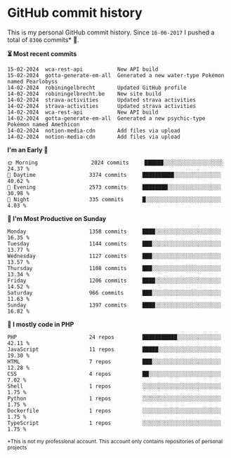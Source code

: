 # GitHub commit history
This is my personal GitHub commit history. Since <!--START_SECTION:first-commit-date-->`16-06-2017`<!--END_SECTION:first-commit-date--> I pushed a total of <!--START_SECTION:total-commit-count-->`8306`<!--END_SECTION:total-commit-count--> commits* 🎉.

<!--START_SECTION:most-recent-commits-->
**⏳ Most recent commits**
                                        
```text
15-02-2024  wca-rest-api           New API build
15-02-2024  gotta-generate-em-all  Generated a new water-type Pokémon named Pearlobyss
14-02-2024  robiningelbrecht       Updated GitHub profile
14-02-2024  robiningelbrecht.be    New site build
14-02-2024  strava-activities      Updated strava activities
14-02-2024  strava-activities      Updated strava activities
14-02-2024  wca-rest-api           New API build
14-02-2024  gotta-generate-em-all  Generated a new psychic-type Pokémon named Amethicon
14-02-2024  notion-media-cdn       Add files via upload
14-02-2024  notion-media-cdn       Add files via upload
```
<!--END_SECTION:most-recent-commits-->  

<!--START_SECTION:commits-per-day-time-->
**I&#039;m an Early 🐤**

```text
🌞 Morning                 2024 commits     ██████░░░░░░░░░░░░░░░░░░░   24.37 %
🌆 Daytime                 3374 commits     ██████████░░░░░░░░░░░░░░░   40.62 %
🌃 Evening                 2573 commits     ████████░░░░░░░░░░░░░░░░░   30.98 %
🌙 Night                   335 commits      █░░░░░░░░░░░░░░░░░░░░░░░░   4.03 %
```
<!--END_SECTION:commits-per-day-time-->  

<!--START_SECTION:commits-per-weekday-->
**📅 I&#039;m Most Productive on Sunday**

```text
Monday                    1358 commits     ████░░░░░░░░░░░░░░░░░░░░░   16.35 %
Tuesday                   1144 commits     ███░░░░░░░░░░░░░░░░░░░░░░   13.77 %
Wednesday                 1127 commits     ███░░░░░░░░░░░░░░░░░░░░░░   13.57 %
Thursday                  1108 commits     ███░░░░░░░░░░░░░░░░░░░░░░   13.34 %
Friday                    1206 commits     ████░░░░░░░░░░░░░░░░░░░░░   14.52 %
Saturday                  966 commits      ███░░░░░░░░░░░░░░░░░░░░░░   11.63 %
Sunday                    1397 commits     ████░░░░░░░░░░░░░░░░░░░░░   16.82 %
```
<!--END_SECTION:commits-per-weekday-->  

<!--START_SECTION:repos-per-language-->
**💬 I mostly code in PHP**

```text
PHP                       24 repos         ███████████░░░░░░░░░░░░░░   42.11 %
JavaScript                11 repos         █████░░░░░░░░░░░░░░░░░░░░   19.30 %
HTML                      7 repos          ███░░░░░░░░░░░░░░░░░░░░░░   12.28 %
CSS                       4 repos          ██░░░░░░░░░░░░░░░░░░░░░░░   7.02 %
Shell                     1 repos          ░░░░░░░░░░░░░░░░░░░░░░░░░   1.75 %
Python                    1 repos          ░░░░░░░░░░░░░░░░░░░░░░░░░   1.75 %
Dockerfile                1 repos          ░░░░░░░░░░░░░░░░░░░░░░░░░   1.75 %
TypeScript                1 repos          ░░░░░░░░░░░░░░░░░░░░░░░░░   1.75 %
```
<!--END_SECTION:repos-per-language-->  

<sub>*This is not my professional account. This account only contains repositories of personal projects</sub>
